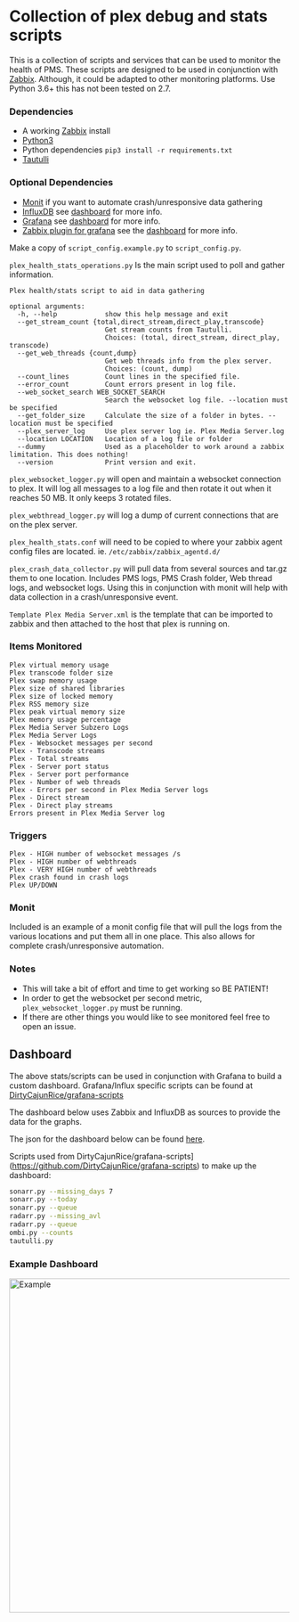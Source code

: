 # Collection of plex debug and stats scripts
This is a collection of scripts and services that can be used to monitor the health of PMS. These scripts are designed to be used in conjunction with [Zabbix](https://www.zabbix.com/). Although, it could be adapted to other monitoring platforms. Use Python 3.6+ this has not been tested on 2.7.

### Dependencies
- A working [Zabbix](https://www.zabbix.com/) install
- [Python3](https://www.python.org/downloads/)
- Python dependencies `pip3 install -r requirements.txt`
- [Tautulli](https://github.com/Tautulli/Tautulli)

### Optional Dependencies
- [Monit](https://mmonit.com/monit/) if you want to automate crash/unresponsive data gathering
- [InfluxDB](https://docs.influxdata.com/influxdb/v1.5/introduction/installation/) see [dashboard](#dashboard) for more info.
- [Grafana](http://docs.grafana.org/installation/) see [dashboard](#dashboard) for more info.
- [Zabbix plugin for grafana](https://grafana.com/plugins/alexanderzobnin-zabbix-app) see the [dashboard](#dashboard) for more info.

Make a copy of `script_config.example.py` to `script_config.py`.

`plex_health_stats_operations.py` Is the main script used to poll and gather information.

```
Plex health/stats script to aid in data gathering

optional arguments:
  -h, --help            show this help message and exit
  --get_stream_count {total,direct_stream,direct_play,transcode}
                        Get stream counts from Tautulli.
                        Choices: (total, direct_stream, direct_play, transcode)
  --get_web_threads {count,dump}
                        Get web threads info from the plex server.
                        Choices: (count, dump)
  --count_lines         Count lines in the specified file.
  --error_count         Count errors present in log file.
  --web_socket_search WEB_SOCKET_SEARCH
                        Search the websocket log file. --location must be specified
  --get_folder_size     Calculate the size of a folder in bytes. --location must be specified
  --plex_server_log     Use plex server log ie. Plex Media Server.log
  --location LOCATION   Location of a log file or folder
  --dummy               Used as a placeholder to work around a zabbix limitation. This does nothing!
  --version             Print version and exit.
```
`plex_websocket_logger.py` will open and maintain a websocket connection to plex. It will log all messages to a log file and then rotate it out when it reaches 50 MB. It only keeps 3 rotated files.

`plex_webthread_logger.py` will log a dump of current connections that are on the plex server.

`plex_health_stats.conf` will need to be copied to where your zabbix agent config files are located. ie. `/etc/zabbix/zabbix_agentd.d/`

`plex_crash_data_collector.py` will pull data from several sources and tar.gz them to one location. Includes PMS logs, PMS Crash folder, Web thread logs, and websocket logs. Using this in conjunction with monit will help with data collection in a crash/unresponsive event.

`Template Plex Media Server.xml` is the template that can be imported to zabbix and then attached to the host that plex is running on.

### Items Monitored
```
Plex virtual memory usage
Plex transcode folder size
Plex swap memory usage
Plex size of shared libraries
Plex size of locked memory
Plex RSS memory size
Plex peak virtual memory size
Plex memory usage percentage
Plex Media Server Subzero Logs
Plex Media Server Logs
Plex - Websocket messages per second
Plex - Transcode streams
Plex - Total streams
Plex - Server port status
Plex - Server port performance
Plex - Number of web threads
Plex - Errors per second in Plex Media Server logs
Plex - Direct stream
Plex - Direct play streams
Errors present in Plex Media Server log
```

### Triggers
```
Plex - HIGH number of websocket messages /s
Plex - HIGH number of webthreads
Plex - VERY HIGH number of webthreads
Plex crash found in crash logs
Plex UP/DOWN
```

### Monit
Included is an example of a monit config file that will pull the logs from the various locations and put them all in one place. This also allows for complete crash/unresponsive automation.

### Notes
- This will take a bit of effort and time to get working so BE PATIENT!
- In order to get the websocket per second metric, `plex_websocket_logger.py` must be running.
- If there are other things you would like to see monitored feel free to open an issue.

## Dashboard
The above stats/scripts can be used in conjunction with Grafana to build a custom dashboard. Grafana/Influx specific scripts can be found at [DirtyCajunRice/grafana-scripts](https://github.com/DirtyCajunRice/grafana-scripts)

The dashboard below uses Zabbix and InfluxDB as sources to provide the data for the graphs.

The json for the dashboard below can be found [here](https://github.com/samwiseg00/plex/tree/master/debug_stats_monitoring/dashboard).

Scripts used from DirtyCajunRice/grafana-scripts](https://github.com/DirtyCajunRice/grafana-scripts) to make up the dashboard:
```sh
sonarr.py --missing_days 7
sonarr.py --today
sonarr.py --queue
radarr.py --missing_avl
radarr.py --queue
ombi.py --counts
tautulli.py
```

### Example Dashboard
<img width="600" alt="Example" src="https://i.imgur.com/hqlTkfS.png">
